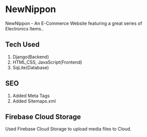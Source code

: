 # NewNippon
NewNippon - An E-Commerce Website featuring a great series of Electronics Items..

## Tech Used
1. Django(Backend)
2. HTML,CSS, JavaScript(Frontend)
3. SqLite(Database)

## SEO
1. Added Meta Tags
2. Added Sitemaps.xml

## Firebase Cloud Storage
Used Firebase Cloud Storage to upload media files to Cloud.
